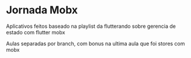# Jornada Mobx

Aplicativos feitos baseado na playlist da flutterando sobre gerencia de estado com flutter mobx

Aulas separadas por branch, com bonus na ultima aula que foi stores com mobx

